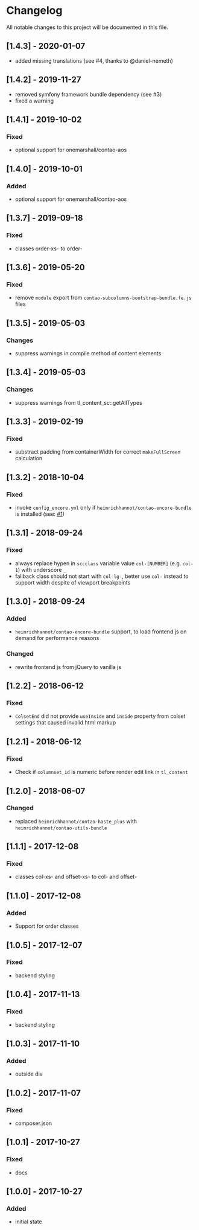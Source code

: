 # Changelog
All notable changes to this project will be documented in this file.

## [1.4.3] - 2020-01-07
- added missing translations (see #4, thanks to @daniel-nemeth)

## [1.4.2] - 2019-11-27
- removed symfony framework bundle dependency (see #3)
- fixed a warning

## [1.4.1] - 2019-10-02

### Fixed
- optional support for onemarshall/contao-aos

## [1.4.0] - 2019-10-01

### Added
- optional support for onemarshall/contao-aos

## [1.3.7] - 2019-09-18

### Fixed
- classes order-xs-<digit> to order-<digit>

## [1.3.6] - 2019-05-20

### Fixed
- remove `module` export from `contao-subcolumns-bootstrap-bundle.fe.js` files

## [1.3.5] - 2019-05-03

### Changes
- suppress warnings in compile method of content elements

## [1.3.4] - 2019-05-03

### Changes
- suppress warnings from tl_content_sc::getAllTypes

## [1.3.3] - 2019-02-19

### Fixed
- substract padding from containerWidth for correct `makeFullScreen` calculation

## [1.3.2] - 2018-10-04

### Fixed
- invoke `config_encore.yml` only if `heimrichhannot/contao-encore-bundle` is installed (see: [#1](https://github.com/heimrichhannot/contao-subcolumns-bootstrap-bundle/issues/1)) 

## [1.3.1] - 2018-09-24

### Fixed
- always replace hypen in `sccclass` variable value `col-[NUMBER]` (e.g. `col-1`) with underscore `_`
- fallback class should not start with `col-lg-`, better use `col-` instead to support width despite of viewport breakpoints 

## [1.3.0] - 2018-09-24

### Added
- `heimrichhannot/contao-encore-bundle` support, to load frontend js on demand for performance reasons

### Changed
- rewrite frontend js from jQuery to vanilla js

## [1.2.2] - 2018-06-12

### Fixed
- `ColsetEnd` did not provide `useInside` and `inside` property from colset settings that caused invalid html markup

## [1.2.1] - 2018-06-12

### Fixed
- Check if `columnset_id` is numeric before render edit link in `tl_content` 

## [1.2.0] - 2018-06-07

### Changed
- replaced `heimrichhannot/contao-haste_plus` with `heimrichhannot/contao-utils-bundle`

## [1.1.1] - 2017-12-08

### Fixed
- classes col-xs-<digit> and offset-xs-<digit> to col-<digit> and offset-<digit>

## [1.1.0] - 2017-12-08

### Added
- Support for order classes

## [1.0.5] - 2017-12-07

### Fixed
- backend styling

## [1.0.4] - 2017-11-13

### Fixed
- backend styling

## [1.0.3] - 2017-11-10

### Added
- outside div

## [1.0.2] - 2017-11-07

### Fixed
- composer.json

## [1.0.1] - 2017-10-27

### Fixed
- docs

## [1.0.0] - 2017-10-27

### Added
- initial state
